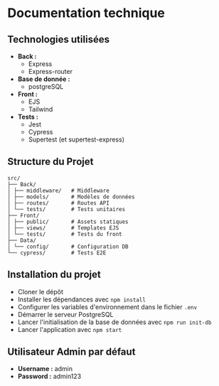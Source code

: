 # Documentation technique

## Technologies utilisées

- **Back :**
  - Express
  - Express-router
- **Base de donnée :**
  - postgreSQL
- **Front :**
  - EJS
  - Tailwind
- **Tests :**
  - Jest
  - Cypress
  - Supertest (et supertest-express)

## Structure du Projet

    src/
    ├── Back/
    │ ├── middleware/   # Middleware
    │ ├── models/       # Modèles de données
    │ ├── routes/       # Routes API
    │ └── tests/        # Tests unitaires
    ├── Front/
    │ ├── public/       # Assets statiques
    │ ├── views/        # Templates EJS
    │ └── tests/        # Tests du front
    ├── Data/
    │ └── config/       # Configuration DB
    └── cypress/        # Tests E2E

## Installation du projet

- Cloner le dépôt
- Installer les dépendances avec `npm install`
- Configurer les variables d'environnement dans le fichier `.env`
- Démarrer le serveur PostgreSQL
- Lancer l'initialisation de la base de données avec `npm run init-db`
- Lancer l'application avec `npm start`

## Utilisateur Admin par défaut

- **Username :** admin
- **Password :** admin123
